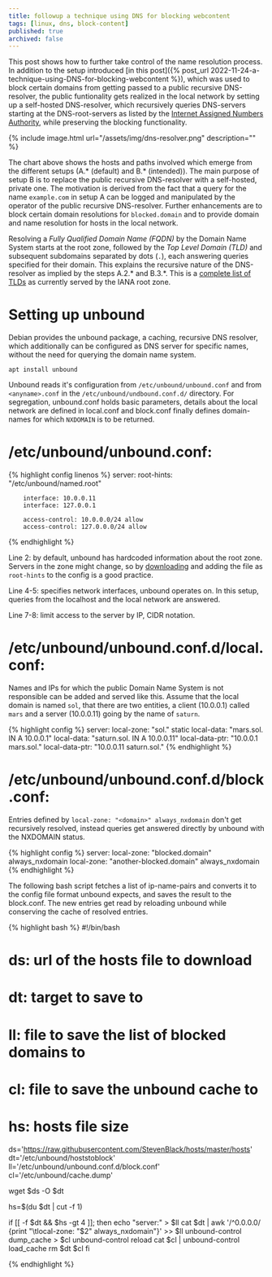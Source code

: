```yaml
---
title: followup a technique using DNS for blocking webcontent
tags: [linux, dns, block-content]
published: true
archived: false
---
```

This post shows how to further take control of the name resolution process. In addition to the setup introduced [in this post]({% post_url 2022-11-24-a-technique-using-DNS-for-blocking-webcontent %}), which was used to block certain domains from getting passed to a public recursive DNS-resolver, the public funtionality gets realized in the local network by setting up a self-hosted DNS-resolver, which recursively queries DNS-servers starting at the DNS-root-servers as listed by the [Internet Assigned Numbers Authority](https://www.iana.org/domains/root/servers), while preserving the blocking functionality.

{% include image.html url="/assets/img/dns-resolver.png" description="" %}

The chart above shows the hosts and paths involved which emerge from the different setups (A.* (default) and B.* (intended)). The main purpose of setup B is to replace the public recursive DNS-resolver with a self-hosted, private one. The motivation is derived from the fact that a query for the name `example.com` in setup A can be logged and manipulated by the operator of the public recursive DNS-resolver. Further enhancements are to block certain domain resolutions for `blocked.domain` and to provide domain and name resolution for hosts in the local network.

Resolving a *Fully Qualified Domain Name (FQDN)* by the Domain Name System starts at the root zone, followed by the *Top Level Domain (TLD)* and subsequent subdomains separated by dots (`.`), each answering queries specified for their domain. This explains the recursive nature of the DNS-resolver as implied by the steps A.2.* and B.3.*. This is a [complete list of TLDs](https://data.iana.org/TLD/tlds-alpha-by-domain.txt) as currently served by the IANA root zone.

# Setting up unbound

Debian provides the unbound package, a caching, recursive DNS resolver, which additionally can be configured as DNS server for specific names, without the need for querying the domain name system.

``` terminal
apt install unbound
```

Unbound reads it's configuration from `/etc/unbound/unbound.conf` and from `<anyname>.conf` in the `/etc/unbound/undbound.conf.d/` directory. For segregation, unbound.conf holds basic parameters, details about the local network are defined in local.conf and block.conf finally defines domain-names for which `NXDOMAIN` is to be returned.

# /etc/unbound/unbound.conf:

{% highlight config linenos %}
server:
        root-hints: "/etc/unbound/named.root" 

        interface: 10.0.0.11
        interface: 127.0.0.1

        access-control: 10.0.0.0/24 allow
        access-control: 127.0.0.0/24 allow
{% endhighlight %}

Line 2: by default, unbound has hardcoded information about the root zone. Servers in the zone might change, so by [downloading](https://www.internic.net/domain/named.root) and adding the file as `root-hints` to the config is a good practice.

Line 4-5: specifies network interfaces, unbound operates on. In this setup, queries from the localhost and the local network are answered.

Line 7-8: limit access to the server by IP, CIDR notation.

# /etc/unbound/unbound.conf.d/local.conf:

Names and IPs for which the public Domain Name System is not responsible can be added and served like this. Assume that the local domain is named `sol`, that there are two entities, a client (10.0.0.1) called `mars` and a server (10.0.0.11) going by the name of `saturn`.

{% highlight config %}
server:
        local-zone: "sol." static
        local-data: "mars.sol.      IN A 10.0.0.1"
        local-data: "saturn.sol.    IN A 10.0.0.11"
        local-data-ptr: "10.0.0.1   mars.sol."
        local-data-ptr: "10.0.0.11  saturn.sol."
{% endhighlight %}

# /etc/unbound/unbound.conf.d/block.conf:

Entries defined by `local-zone: "<domain>" always_nxdomain` don't get recursively resolved, instead queries get answered directly by unbound with the NXDOMAIN status.

{% highlight config %}
server:
        local-zone: "blocked.domain" always_nxdomain
        local-zone: "another-blocked.domain" always_nxdomain
{% endhighlight %}

The following bash script fetches a list of ip-name-pairs and converts it to the config file format unbound expects, and saves the result to the block.conf. The new entries get read by reloading unbound while conserving the cache of resolved entries.

{% highlight bash %}
#!/bin/bash

# ds: url of the hosts file to download
# dt: target to save <ds> to
# ll: file to save the list of blocked domains to
# cl: file to save the unbound cache to
# hs: hosts file size

ds='https://raw.githubusercontent.com/StevenBlack/hosts/master/hosts'
dt='/etc/unbound/hoststoblock'
ll='/etc/unbound/unbound.conf.d/block.conf'
cl='/etc/unbound/cache.dump'

wget $ds -O $dt

hs=$(du $dt | cut -f 1)

if [[ -f $dt && $hs -gt 4 ]]; then
    echo "server:" > $ll
    cat $dt | awk '/^0.0.0.0/ {print "\tlocal-zone: "$2" always_nxdomain"}' >> $ll
    unbound-control dump_cache > $cl
    unbound-control reload
    cat $cl | unbound-control load_cache
    rm $dt $cl
fi

{% endhighlight %}